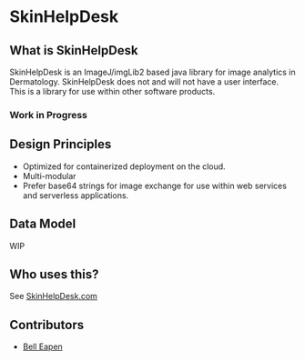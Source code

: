 # SkinHelpDesk

## What is SkinHelpDesk

SkinHelpDesk is an ImageJ/imgLib2 based java library for image analytics in Dermatology. SkinHelpDesk does not and will not have a user interface. This is a library for use within other software products. 

### Work in Progress

## Design Principles

* Optimized for containerized deployment on the cloud.
* Multi-modular
* Prefer base64 strings for image exchange for use within web services and serverless applications.

## Data Model

WIP

## Who uses this?

See [SkinHelpDesk.com](https://skinhelpdesk.com)

## Contributors

* [Bell Eapen](https://nuchange.ca)
